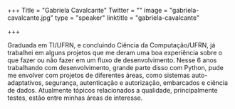 +++
Title = "Gabriela Cavalcante"
Twitter = ""
image = "gabriela-cavalcante.jpg"
type = "speaker"
linktitle = "gabriela-cavalcante"

+++

Graduada em TI/UFRN, e concluindo Ciência da Computação/UFRN, já trabalhei em alguns projetos que me deram uma boa experiência sobre o que fazer ou não fazer em um fluxo de desenvolvimento. Nesse 6 anos trabalhando com desenvolvimento, grande parte disso com Python, pude me envolver com projetos de diferentes áreas, como sistemas auto-adaptativos, segurança, autenticação e autorização, embarcados e ciência de dados. Atualmente tópicos relacionados a qualidade, principalmente testes, estão entre minhas áreas de interesse.
